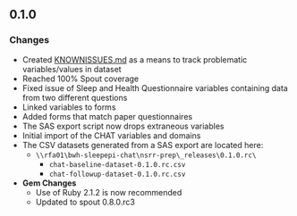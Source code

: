 ## 0.1.0

### Changes
- Created [KNOWNISSUES.md](https://github.com/sleepepi/chat-data-dictionary/blob/master/KNOWNISSUES.md) as a means to track problematic variables/values in dataset
- Reached 100% Spout coverage
- Fixed issue of Sleep and Health Questionnaire variables containing data from two different questions
- Linked variables to forms
- Added forms that match paper questionnaires
- The SAS export script now drops extraneous variables
- Initial import of the CHAT variables and domains
- The CSV datasets generated from a SAS export are located here:
  - `\\rfa01\bwh-sleepepi-chat\nsrr-prep\_releases\0.1.0.rc\`
    - `chat-baseline-dataset-0.1.0.rc.csv`
    - `chat-followup-dataset-0.1.0.rc.csv`
- **Gem Changes**
  - Use of Ruby 2.1.2 is now recommended
  - Updated to spout 0.8.0.rc3
